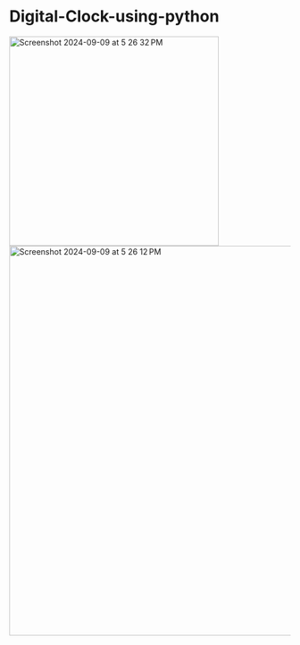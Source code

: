 # Digital-Clock-using-python




<img width="375" alt="Screenshot 2024-09-09 at 5 26 32 PM" src="https://github.com/user-attachments/assets/c674d474-7de1-402c-b35e-b3a434c6b566">



<img width="698" alt="Screenshot 2024-09-09 at 5 26 12 PM" src="https://github.com/user-attachments/assets/0f1154be-971a-433c-908b-aa69e9c45258">

